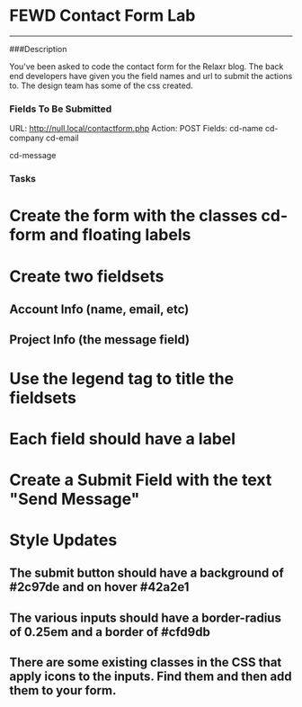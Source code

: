 # FEWD Contact Form Lab

---


###Description

You've been asked to code the contact form for the Relaxr blog.  The back end developers have given you the field names and url to submit the actions to.  The design team has some of the css created.


### Fields To Be Submitted

URL: http://null.local/contactform.php
Action: POST
Fields:
cd-name
cd-company
cd-email

cd-message


### Tasks

# Create the form with the classes cd-form and floating labels
# Create two fieldsets
## Account Info (name, email, etc)
## Project Info (the message field)
# Use the legend tag to title the fieldsets
# Each field should have a label
# Create a Submit Field with the text "Send Message"
# Style Updates
## The submit button should have a background of #2c97de and on hover #42a2e1
## The various inputs should have a border-radius of 0.25em and a border of #cfd9db
## There are some existing classes in the CSS that apply icons to the inputs.  Find them and then add them to your form.